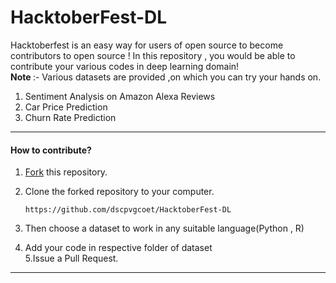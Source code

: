 # HacktoberFest-DL

Hacktoberfest is an easy way for users of open source to become contributors to open source ! In this repository , you would be able to contribute your various codes in deep learning domain!
<br><b>Note </b> :- Various datasets are provided ,on which you can try your hands on.
<ol><li>Sentiment Analysis on Amazon Alexa Reviews</li>
  <li>Car Price Prediction</li>
  <li>Churn Rate Prediction</li>
  </ol>


<hr>

<h4>How to contribute?</h4>


1. [Fork](https://github.com/Developer-Students-Clubs-MESCOE/HacktoberFest-AI-ML) this repository.
2. Clone the forked repository to your computer.

   `https://github.com/dscpvgcoet/HacktoberFest-DL`

3. Then choose a dataset to work in any suitable language(Python , R)<br>
4. Add your code in respective folder of dataset<br>
5.Issue a Pull Request.

<hr>
